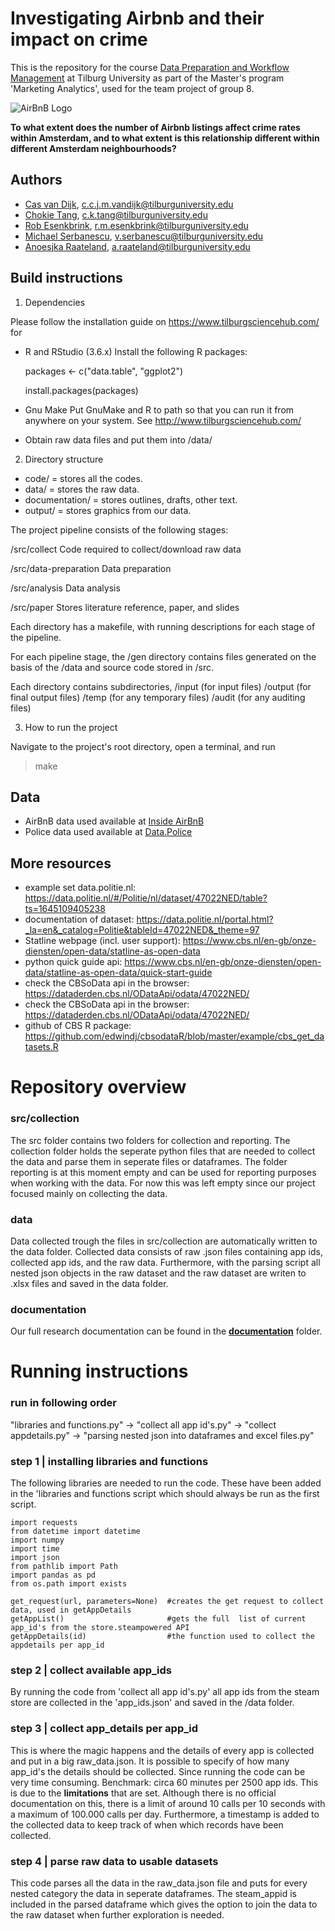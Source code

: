 
# Investigating Airbnb and their impact on crime

This is the repository for the course [Data Preparation and Workflow Management](https://dprep.hannesdatta.com) at Tilburg University as part of the Master's program 'Marketing Analytics', used for the team project of group 8. 

![AirBnB Logo](https://upload.wikimedia.org/wikipedia/commons/thumb/6/69/Airbnb_Logo_Bélo.svg/2560px-Airbnb_Logo_Bélo.svg.png)

__To what extent does the number of Airbnb listings affect crime rates within Amsterdam, and to what extent is this relationship different within different Amsterdam neighbourhoods?__

## Authors

 * [Cas van Dijk](https://github.com/Cas-24), c.c.j.m.vandijk@tilburguniversity.edu
 * [Chokie Tang](https://github.com/chokietang), c.k.tang@tilburguniversity.edu
 * [Rob Esenkbrink](https://github.com/opgeROBt), r.m.esenkbrink@tilburguniversity.edu
 * [Michael Serbanescu](https://github.com/MihaiVladS), v.serbanescu@tilburguniversity.edu
 * [Anoesjka Raateland](https://github.com/Anoesjka97), a.raateland@tilburguniversity.edu


## Build instructions

1) Dependencies

Please follow the installation guide on
https://www.tilburgsciencehub.com/ for

- R and RStudio (3.6.x)
  Install the following R packages:

	packages <- c("data.table", "ggplot2")

	install.packages(packages)

- Gnu Make
  Put GnuMake and R to path so that you can run it
  from anywhere on your system. See http://www.tilburgsciencehub.com/

- Obtain raw data files and put them into /data/

2) Directory structure

* code/ = stores all the codes.
* data/ = stores the raw data. 
* documentation/ = stores outlines, drafts, other text.
* output/ = stores graphics from our data. 

The project pipeline consists of the following stages:

/src/collect                Code required to collect/download raw data

/src/data-preparation       Data preparation

/src/analysis               Data analysis

/src/paper                  Stores literature reference, paper, and slides


Each directory has a makefile, with running descriptions
for each stage of the pipeline.

For each pipeline stage, the /gen directory contains
files generated on the basis of the /data and
source code stored in /src.

Each directory contains subdirectories,
	/input (for input files)
	/output (for final output files)
	/temp (for any temporary files)
	/audit (for any auditing files)

3) How to run the project

Navigate to the project's root directory, open a terminal,
and run

> make

## Data

* AirBnB data used available at [Inside AirBnB](http://insideairbnb.com/get-the-data.html)
* Police data used available at [Data.Police](https://data.politie.nl/#/Politie/nl/dataset/47022NED/table?ts=1645109405238 )

## More resources

* example set data.politie.nl: https://data.politie.nl/#/Politie/nl/dataset/47022NED/table?ts=1645109405238  
* documentation of dataset: https://data.politie.nl/portal.html?_la=en&_catalog=Politie&tableId=47022NED&_theme=97  
* Statline webpage (incl. user support): https://www.cbs.nl/en-gb/onze-diensten/open-data/statline-as-open-data  
* python quick guide api: https://www.cbs.nl/en-gb/onze-diensten/open-data/statline-as-open-data/quick-start-guide  
* check the CBSoData api in the browser: https://dataderden.cbs.nl/ODataApi/odata/47022NED/  
* check the CBSoData api in the browser: https://dataderden.cbs.nl/ODataApi/odata/47022NED/  
* github of CBS R package: https://github.com/edwindj/cbsodataR/blob/master/example/cbs_get_datasets.R  
 


# Repository overview
### **src/collection** 
The src folder contains two folders for collection and reporting. The collection folder holds the seperate python files that are needed to collect the data and parse them in seperate files or dataframes. The folder reporting is at this moment empty and can be used for reporting purposes when working with the data. For now this was left empty since our project focused mainly on collecting the data. 

### **data** 
Data collected trough the files in src/collection are automatically written to the data folder. Collected data consists of raw .json files containing app ids, collected app ids, and the raw data. Furthermore, with the parsing script all nested json objects in the raw dataset and the raw dataset are writen to .xlsx files and saved in the data folder.  

### **documentation** 
Our full research documentation can be found in the [**documentation**](https://github.com/opgeROBt/steam-API/tree/main/documentation) folder. 


# Running instructions 

### **run in following order**  
"libraries and functions.py" ->  "collect all app id's.py" -> "collect appdetails.py" ->  "parsing nested json into dataframes and excel files.py"


### **step 1 | installing libraries and functions**
The following libraries are needed to run the code. These have been added in the 'libraries and functions script which should always be run as the first script. 
 

```
import requests
from datetime import datetime
import numpy
import time
import json
from pathlib import Path
import pandas as pd
from os.path import exists
```

```
get_request(url, parameters=None)  #creates the get request to collect data, used in getAppDetails
getAppList()                       #gets the full  list of current app_id's from the store.steampowered API
getAppDetails(id)                  #the function used to collect the appdetails per app_id 
```

### **step 2 | collect available app_ids**
By running the code from 'collect all app id's.py'  all app ids from the steam store are collected in the 'app_ids.json' and saved in the /data folder. 

### **step 3 | collect app_details per app_id**
This is where the magic happens and the details of every app is collected and put in a big raw_data.json. It is possible to specify of how many app_id's the details should be collected. Since running the code can be very time consuming. Benchmark: circa 60 minutes per 2500 app ids. This is due to the **limitations** that are set. Although there is no official documentation on this, there is a limit of around 10 calls per 10 seconds with a maximum of 100.000 calls per day. Furthermore, a timestamp is added to the collected data to keep track of when which records have been collected.  

### **step 4 | parse raw data to usable datasets**
This code parses all the data in the raw_data.json file and puts for every nested category the data in seperate dataframes. The steam_appid is included in the parsed dataframe which gives the option to join the data to the raw dataset when further exploration is needed.   

